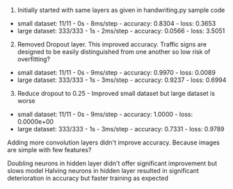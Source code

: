 1. Initially started with same layers as given in handwriting.py sample code
* small dataset: 11/11 - 0s - 8ms/step - accuracy: 0.8304 - loss: 0.3653
* large dataset: 333/333 - 1s - 2ms/step - accuracy: 0.0566 - loss: 3.5051

2. Removed Dropout layer.  This improved accuracy.  Traffic signs are designed to be easily distinguished from one another so low risk of overfitting?
* small dataset: 11/11 - 0s - 9ms/step - accuracy: 0.9970 - loss: 0.0089
* large dataset: 333/333 - 1s - 3ms/step - accuracy: 0.9237 - loss: 0.6994

3. Reduce dropout to 0.25 - Improved small dataset but large dataset is worse
* small dataset: 11/11 - 0s - 9ms/step - accuracy: 1.0000 - loss: 0.0000e+00
* large dataset: 333/333 - 1s - 3ms/step - accuracy: 0.7331 - loss: 0.9789

Adding more convolution layers didn't improve accuracy.  Because images are simple with few features?

Doubling neurons in hidden layer didn't offer significant improvement but slows model
Halving neurons in hidden layer resulted in significant deterioration in accuracy but faster training as expected